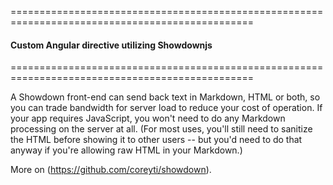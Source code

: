 ================================================================================================
#### Custom Angular directive utilizing Showdownjs 
================================================================================================
 
 
A Showdown front-end can send back text in Markdown, HTML or both, so you can trade bandwidth for server load to reduce your cost of operation. If your app requires JavaScript, you won't need to do any Markdown processing on the server at all. (For most uses, you'll still need to sanitize the HTML before showing it to other users -- but you'd need to do that anyway if you're allowing raw HTML in your Markdown.)

More on (https://github.com/coreyti/showdown). 
